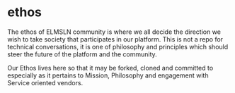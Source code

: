 # ethos
The ethos of ELMSLN community is where we all decide the direction we wish to take society that participates in our platform. This is not a repo for technical conversations, it is one of philosophy and principles which should steer the future of the platform and the community.

Our Ethos lives here so that it may be forked, cloned and committed to especially as it pertains to Mission, Philosophy and engagement with Service oriented vendors.
